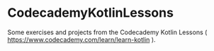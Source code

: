 # CodecademyKotlinLessons
Some exercises and projects from the Codecademy Kotlin Lessons ( https://www.codecademy.com/learn/learn-kotlin ).
